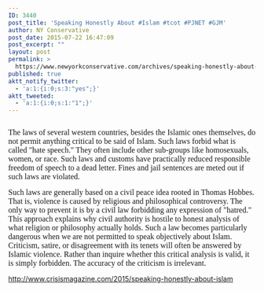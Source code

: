```yaml
---
ID: 3440
post_title: 'Speaking Honestly About #Islam #tcot #PJNET #GJM'
author: NY Conservative
post_date: 2015-07-22 16:47:09
post_excerpt: ""
layout: post
permalink: >
  https://www.newyorkconservative.com/archives/speaking-honestly-about-islam-tcot-pjnet-gjm/
published: true
aktt_notify_twitter:
  - 'a:1:{i:0;s:3:"yes";}'
aktt_tweeted:
  - 'a:1:{i:0;s:1:"1";}'
---
```

<p><img src="http://www.newyorkconservative.com/wp-content/uploads/2015/07/072215_2046_SpeakingHon1.jpg" alt="" />
	</p><p><span style="font-family:Times New Roman;font-size:12pt">The laws of several western countries, besides the Islamic ones themselves, do not permit anything critical to be said of Islam. Such laws forbid what is called "hate speech." They often include other sub-groups like homosexuals, women, or race. Such laws and customs have practically reduced responsible freedom of speech to a dead letter. Fines and jail sentences are meted out if such laws are violated.
</span></p><p><span style="font-family:Times New Roman;font-size:12pt">Such laws are generally based on a civil peace idea rooted in Thomas Hobbes. That is, violence is caused by religious and philosophical controversy. The only way to prevent it is by a civil law forbidding any expression of "hatred." This approach explains why civil authority is hostile to honest analysis of what religion or philosophy actually holds. Such a law becomes particularly dangerous when we are not permitted to speak objectively about Islam. Criticism, satire, or disagreement with its tenets will often be answered by Islamic violence. Rather than inquire whether this critical analysis is valid, it is simply forbidden. The accuracy of the criticism is irrelevant.
</span></p><p><a href="http://www.crisismagazine.com/2015/speaking-honestly-about-islam">http://www.crisismagazine.com/2015/speaking-honestly-about-islam</a>
	</p>
